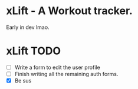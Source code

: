 # xLift - A Workout tracker.

Early in dev lmao.

# xLift TODO

 - [ ] Write a form to edit the user profile
 - [ ] Finish writing all the remaining auth forms. 
- [x] Be sus